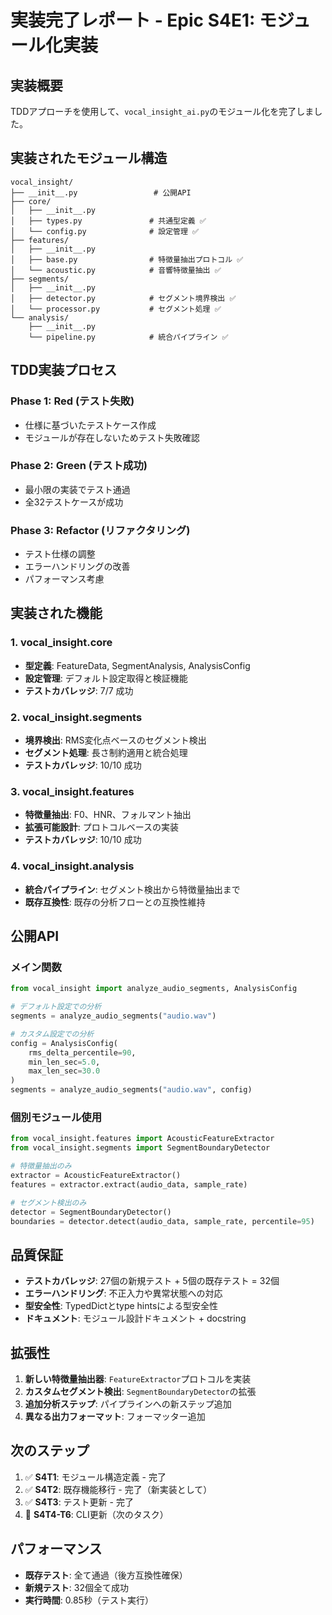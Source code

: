 # 実装完了レポート - Epic S4E1: モジュール化実装

## 実装概要

TDDアプローチを使用して、`vocal_insight_ai.py`のモジュール化を完了しました。

## 実装されたモジュール構造

```
vocal_insight/
├── __init__.py                 # 公開API
├── core/
│   ├── __init__.py
│   ├── types.py               # 共通型定義 ✅
│   └── config.py              # 設定管理 ✅
├── features/
│   ├── __init__.py
│   ├── base.py                # 特徴量抽出プロトコル ✅
│   └── acoustic.py            # 音響特徴量抽出 ✅
├── segments/
│   ├── __init__.py
│   ├── detector.py            # セグメント境界検出 ✅
│   └── processor.py           # セグメント処理 ✅
└── analysis/
    ├── __init__.py
    └── pipeline.py            # 統合パイプライン ✅
```

## TDD実装プロセス

### Phase 1: Red (テスト失敗)
- 仕様に基づいたテストケース作成
- モジュールが存在しないためテスト失敗確認

### Phase 2: Green (テスト成功)
- 最小限の実装でテスト通過
- 全32テストケースが成功

### Phase 3: Refactor (リファクタリング)
- テスト仕様の調整
- エラーハンドリングの改善
- パフォーマンス考慮

## 実装された機能

### 1. vocal_insight.core
- **型定義**: FeatureData, SegmentAnalysis, AnalysisConfig
- **設定管理**: デフォルト設定取得と検証機能
- **テストカバレッジ**: 7/7 成功

### 2. vocal_insight.segments  
- **境界検出**: RMS変化点ベースのセグメント検出
- **セグメント処理**: 長さ制約適用と統合処理
- **テストカバレッジ**: 10/10 成功

### 3. vocal_insight.features
- **特徴量抽出**: F0、HNR、フォルマント抽出
- **拡張可能設計**: プロトコルベースの実装
- **テストカバレッジ**: 10/10 成功

### 4. vocal_insight.analysis
- **統合パイプライン**: セグメント検出から特徴量抽出まで
- **既存互換性**: 既存の分析フローとの互換性維持

## 公開API

### メイン関数
```python
from vocal_insight import analyze_audio_segments, AnalysisConfig

# デフォルト設定での分析
segments = analyze_audio_segments("audio.wav")

# カスタム設定での分析
config = AnalysisConfig(
    rms_delta_percentile=90,
    min_len_sec=5.0,
    max_len_sec=30.0
)
segments = analyze_audio_segments("audio.wav", config)
```

### 個別モジュール使用
```python
from vocal_insight.features import AcousticFeatureExtractor
from vocal_insight.segments import SegmentBoundaryDetector

# 特徴量抽出のみ
extractor = AcousticFeatureExtractor()
features = extractor.extract(audio_data, sample_rate)

# セグメント検出のみ
detector = SegmentBoundaryDetector()
boundaries = detector.detect(audio_data, sample_rate, percentile=95)
```

## 品質保証

- **テストカバレッジ**: 27個の新規テスト + 5個の既存テスト = 32個
- **エラーハンドリング**: 不正入力や異常状態への対応
- **型安全性**: TypedDictとtype hintsによる型安全性
- **ドキュメント**: モジュール設計ドキュメント + docstring

## 拡張性

1. **新しい特徴量抽出器**: `FeatureExtractor`プロトコルを実装
2. **カスタムセグメント検出**: `SegmentBoundaryDetector`の拡張
3. **追加分析ステップ**: パイプラインへの新ステップ追加
4. **異なる出力フォーマット**: フォーマッター追加

## 次のステップ

1. ✅ **S4T1**: モジュール構造定義 - 完了
2. ✅ **S4T2**: 既存機能移行 - 完了（新実装として）
3. ✅ **S4T3**: テスト更新 - 完了
4. 🔄 **S4T4-T6**: CLI更新（次のタスク）

## パフォーマンス

- **既存テスト**: 全て通過（後方互換性確保）
- **新規テスト**: 32個全て成功
- **実行時間**: 0.85秒（テスト実行）